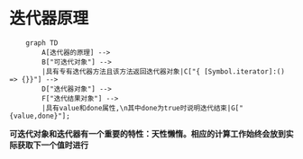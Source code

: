 # 迭代器原理

```mermaid
    graph TD
        A[迭代器的原理] --> 
        B["可迭代对象"] --> 
        |具有专有迭代器方法且该方法返回迭代器对象|C["{ [Symbol.iterator]:() => {}}"] -->
        D["迭代器对象"] -->
        F["迭代结果对象"] --> 
        |具有value和done属性,\n其中done为true时说明迭代结束|G["{value,done}"];
```
**可迭代对象和迭代器有一个重要的特性：天性懒惰。相应的计算工作始终会放到实际获取下一个值时进行**